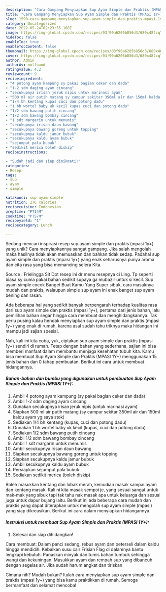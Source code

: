 ```yaml
---
description: "Cara Gampang Menyiapkan Sup Ayam Simple dan Praktis (MPASI 1Y+) yang Lezat Sekali"
title: "Cara Gampang Menyiapkan Sup Ayam Simple dan Praktis (MPASI 1Y+) yang Lezat Sekali"
slug: 1590-cara-gampang-menyiapkan-sup-ayam-simple-dan-praktis-mpasi-1y-yang-lezat-sekali
category: Uncategorized
date: 2022-05-24T02:23:55.108Z
image: https://img-global.cpcdn.com/recipes/03f90a6205b856d3/680x482cq70/sup-ayam-simple-dan-praktis-mpasi-1y-foto-resep-utama.jpg
hideToc: false
enableToc: true
enableTocContent: false
thumbnail: https://img-global.cpcdn.com/recipes/03f90a6205b856d3/680x482cq70/sup-ayam-simple-dan-praktis-mpasi-1y-foto-resep-utama.jpg
cover: https://img-global.cpcdn.com/recipes/03f90a6205b856d3/680x482cq70/sup-ayam-simple-dan-praktis-mpasi-1y-foto-resep-utama.jpg
author: Admin
authorAv: notfound
ratingvalue: 4.2
reviewcount: 9
recipeingredient:
- "4 potong ayam kampung sy pakai bagian ceker dan dada"
- "1-2 sdm daging ayam cincang"
- "secukupnya irisan jeruk nipis untuk marinasi ayam"
- "500 ml air putih matang sy campur sekitar 350ml air dan 150ml kaldu ayam yg saya stok"
- "1/4 bh kentang kupas cuci dan potong dadu"
- "1 bh wortel baby uk kecil kupas cuci dan potong dadu"
- "1/2 sdm bawang putih cincang"
- "1/2 sdm bawang bombay cincang"
- "1 sdt margarin untuk menumis"
- "secukupnya irisan daun bawang"
- "secukupnya bawang goreng untuk topping"
- "secukupnya kaldu jamur bubuk"
- "secukupnya kaldu ayam bubuk"
- "sejumput pala bubuk"
- "sedikit merica boleh diskip"
recipeinstructions:

- "Sudah jadi dan siap dinikmati!"
categories:
- Resep
tags:
- sup
- ayam
- simple

katakunci: sup ayam simple 
nutrition: 276 calories
recipecuisine: Indonesian
preptime: "PT14M"
cooktime: "PT57M"
recipeyield: "1"
recipecategory: Lunch

---
```





Sedang mencari inspirasi resep sup ayam simple dan praktis (mpasi 1y+) yang unik? Cara menyiapkannya sangat gampang. Jika salah mengolah maka hasilnya tidak akan memuaskan dan bahkan tidak sedap. Padahal sup ayam simple dan praktis (mpasi 1y+) yang enak seharusnya punya aroma dan cita rasa yang bisa memancing selera Kita.





Source : Frielingga Sit Dpt resep ini dr menu resepnya ci Ling. Tp seperti biasa sy cuma pakai bahan sedikit supaya ga mubazir untuk si kecil. Sup ayam simple cocok Banget Buat Kamu Yang Super sibuk, cara masaknya mudah dan praktis, walaupun simple sup ayam ini enak banget sup ayam bening dan rasan.

Ada beberapa hal yang sedikit banyak berpengaruh terhadap kualitas rasa dari sup ayam simple dan praktis (mpasi 1y+), pertama dari jenis bahan, lalu pemilihan bahan segar hingga cara membuat dan menghidangkannya. Tak perlu pusing kalau hendak menyiapkan sup ayam simple dan praktis (mpasi 1y+) yang enak di rumah, karena asal sudah tahu triknya maka hidangan ini mampu jadi sajian spesial.






Nah, kali ini kita coba, yuk, ciptakan sup ayam simple dan praktis (mpasi 1y+) sendiri di rumah. Tetap dengan bahan yang sederhana, sajian ini bisa memberi manfaat dalam membantu menjaga kesehatan tubuh kita. Kamu bisa membuat Sup Ayam Simple dan Praktis (MPASI 1Y+) menggunakan 15 jenis bahan dan 0 tahap pembuatan. Berikut ini cara untuk membuat hidangannya.

<!--inarticleads1-->

##### Bahan-bahan dan bumbu yang digunakan untuk pembuatan Sup Ayam Simple dan Praktis (MPASI 1Y+):

1. Ambil 4 potong ayam kampung (sy pakai bagian ceker dan dada)
1. Ambil 1-2 sdm daging ayam cincang
1. Gunakan secukupnya irisan jeruk nipis (untuk marinasi ayam)
1. Siapkan 500 ml air putih matang (sy campur sekitar 350ml air dan 150ml kaldu ayam yg saya stok)
1. Sediakan 1/4 bh kentang (kupas, cuci dan potong dadu)
1. Gunakan 1 bh wortel baby uk kecil (kupas, cuci dan potong dadu)
1. Sediakan 1/2 sdm bawang putih cincang
1. Ambil 1/2 sdm bawang bombay cincang
1. Ambil 1 sdt margarin untuk menumis
1. Ambil secukupnya irisan daun bawang
1. Siapkan secukupnya bawang goreng untuk topping
1. Siapkan secukupnya kaldu jamur bubuk
1. Ambil secukupnya kaldu ayam bubuk
1. Persiapkan sejumput pala bubuk
1. Sediakan sedikit merica (boleh diskip)


Boleh masukkan kentang dan lobak merah, kemudian masak sampai ayam dan kentang masak. Kali ni kita masak sempoi je, yang sesuai sangat untuk mak-mak yang sibuk tapi tak tahu nak masak apa untuk keluarga dan sesuai juga untuk dapur bujang iaitu. Berikut ini ada beberapa cara mudah dan praktis yang dapat diterapkan untuk mengolah sup ayam simple (mpasi) yang siap dikreasikan. Berikut ini cara dalam menyiapkan hidangannya. 

<!--inarticleads2-->

##### Instruksi untuk membuat Sup Ayam Simple dan Praktis (MPASI 1Y+):


1. Selesai dan siap dihidangkan!

Cara membuat: Dalam panci sedang, rebus ayam dan peterseli dalam kaldu hingga mendidih. Kebaikan susu cair Frisian Flag di dalamnya bantu lengkapi kebutuh. Panaskan minyak dan tumis bahan tumbuk sehingga wangi dan kekuningan. Masukkan ayam dan rempah sup yang dibancuh dengan segelas air. Jika sudah harum angkat dan tiriskan. 

Gimana nih? Mudah bukan? Itulah cara menyiapkan sup ayam simple dan praktis (mpasi 1y+) yang bisa kamu praktikkan di rumah. Semoga bermanfaat dan selamat mencoba!
